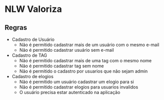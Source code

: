 # NLW Valoriza

## Regras
- Cadastro de Usuário
    - Não é permitido cadastrar mais de um usuário com o mesmo e-mail
    - Não é permitido cadastrar usuário sem e-mail
- Cadastro de TAG
    - Não é permitido cadastrar mais de uma tag com o mesmo nome 
    - Não é permitido cadastrar tag sem nome
    - Não é permitido o cadastro por usuarios que não sejam admin
- Cadastro de elogios
    - Não é permitido um usuário cadastrar um elogio para si
    - Não é permitido cadastrar elogios para usuarios invalidos
    - O usuário precisa estar autenticado na aplicação
